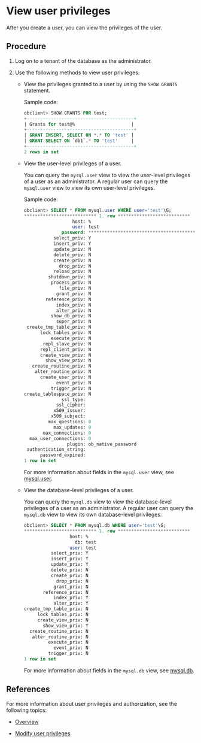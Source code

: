 # View user privileges

After you create a user, you can view the privileges of the user.

## Procedure

1. Log on to a tenant of the database as the administrator.

2. Use the following methods to view user privileges:

   * View the privileges granted to a user by using the `SHOW GRANTS` statement.

      Sample code:

      ```sql
      obclient> SHOW GRANTS FOR test;
      +----------------------------------------+
      | Grants for test@%                     |
      +----------------------------------------+
      | GRANT INSERT, SELECT ON *.* TO 'test' |
      | GRANT SELECT ON `db1`.* TO 'test'     |
      +----------------------------------------+
      2 rows in set
      ```

   * View the user-level privileges of a user.

      You can query the `mysql.user` view to view the user-level privileges of a user as an administrator. A regular user can query the `mysql.user` view to view its own user-level privileges.

      Sample code:

      ```sql
      obclient> SELECT * FROM mysql.user WHERE user='test'\G;
      *************************** 1. row ***************************
                        host: %
                        user: test
                    password: *****************************************
                 select_priv: Y
                 insert_priv: Y
                 update_priv: N
                 delete_priv: N
                 create_priv: N
                   drop_priv: N
                 reload_priv: N
               shutdown_priv: N
                process_priv: N
                   file_priv: N
                  grant_priv: N
              reference_priv: N
                  index_priv: N
                  alter_priv: N
                show_db_priv: N
                  super_priv: N
       create_tmp_table_priv: N
            lock_tables_priv: N
                execute_priv: N
             repl_slave_priv: N
            repl_client_priv: N
            create_view_priv: N
              show_view_priv: N
         create_routine_priv: N
          alter_routine_priv: N
            create_user_priv: N
                  event_priv: N
                trigger_priv: N
      create_tablespace_priv: N
                    ssl_type:
                  ssl_cipher:
                 x509_issuer:
                x509_subject:
               max_questions: 0
                 max_updates: 0
             max_connections: 0
        max_user_connections: 0
                      plugin: ob_native_password
       authentication_string:
            password_expired:
      1 row in set
      ```

      For more information about fields in the `mysql.user` view, see [mysql.user](../../../../../5.system-reference/4.system-view-of-mysql-mode/2.dictionary-view-of-mysql-mode/40.mysql-user-of-mysql-mode.md).

   * View the database-level privileges of a user.

      You can query the `mysql.db` view to view the database-level privileges of a user as an administrator. A regular user can query the `mysql.db` view to view its own database-level privileges.

      ```sql
      obclient> SELECT * FROM mysql.db WHERE user='test'\G;
      *************************** 1. row ***************************
                       host: %
                         db: test
                       user: test
                select_priv: Y
                insert_priv: Y
                update_priv: Y
                delete_priv: N
                create_priv: N
                  drop_priv: N
                 grant_priv: N
             reference_priv: N
                 index_priv: Y
                 alter_priv: Y
      create_tmp_table_priv: N
           lock_tables_priv: N
           create_view_priv: N
             show_view_priv: Y
        create_routine_priv: N
         alter_routine_priv: N
               execute_priv: N
                 event_priv: N
               trigger_priv: N
      1 row in set
      ```

      For more information about fields in the `mysql.db` view, see [mysql.db](../../../../../5.system-reference/4.system-view-of-mysql-mode/2.dictionary-view-of-mysql-mode/30.mysql-db-of-mysql-mode.md).

## References

For more information about user privileges and authorization, see the following topics:

* [Overview](../1.users-and-permissions/1.users-and-their-permissions.md)

* [Modify user privileges](../3.mysql-mode/5.modify-user-permissions-of-mysql-mode.md)

